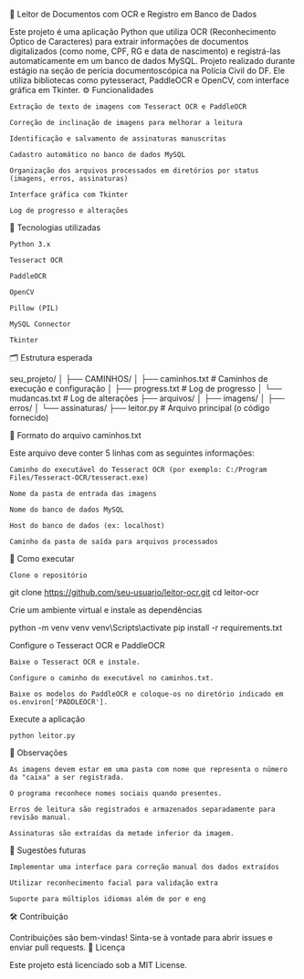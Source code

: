 📄 Leitor de Documentos com OCR e Registro em Banco de Dados

Este projeto é uma aplicação Python que utiliza OCR (Reconhecimento Óptico de Caracteres) para extrair informações de documentos digitalizados (como nome, CPF, RG e data de nascimento) e registrá-las automaticamente em um banco de dados MySQL. Projeto realizado durante estágio na seção de perícia documentoscópica na Polícia Civil do DF. Ele utiliza bibliotecas como pytesseract, PaddleOCR e OpenCV, com interface gráfica em Tkinter.
⚙️ Funcionalidades

    Extração de texto de imagens com Tesseract OCR e PaddleOCR

    Correção de inclinação de imagens para melhorar a leitura

    Identificação e salvamento de assinaturas manuscritas

    Cadastro automático no banco de dados MySQL

    Organização dos arquivos processados em diretórios por status (imagens, erros, assinaturas)

    Interface gráfica com Tkinter

    Log de progresso e alterações

🧰 Tecnologias utilizadas

    Python 3.x

    Tesseract OCR

    PaddleOCR

    OpenCV

    Pillow (PIL)

    MySQL Connector

    Tkinter

🗂️ Estrutura esperada

seu_projeto/
│
├── CAMINHOS/
│   ├── caminhos.txt         # Caminhos de execução e configuração
│   ├── progress.txt         # Log de progresso
│   └── mudancas.txt         # Log de alterações
├── arquivos/
│   ├── imagens/
│   ├── erros/
│   └── assinaturas/
├── leitor.py                # Arquivo principal (o código fornecido)

📝 Formato do arquivo caminhos.txt

Este arquivo deve conter 5 linhas com as seguintes informações:

    Caminho do executável do Tesseract OCR (por exemplo: C:/Program Files/Tesseract-OCR/tesseract.exe)

    Nome da pasta de entrada das imagens

    Nome do banco de dados MySQL

    Host do banco de dados (ex: localhost)

    Caminho da pasta de saída para arquivos processados

🚀 Como executar

    Clone o repositório

git clone https://github.com/seu-usuario/leitor-ocr.git
cd leitor-ocr

Crie um ambiente virtual e instale as dependências

python -m venv venv
venv\Scripts\activate
pip install -r requirements.txt

Configure o Tesseract OCR e PaddleOCR

    Baixe o Tesseract OCR e instale.

    Configure o caminho do executável no caminhos.txt.

    Baixe os modelos do PaddleOCR e coloque-os no diretório indicado em os.environ['PADDLEOCR'].

Execute a aplicação

    python leitor.py

📌 Observações

    As imagens devem estar em uma pasta com nome que representa o número da "caixa" a ser registrada.

    O programa reconhece nomes sociais quando presentes.

    Erros de leitura são registrados e armazenados separadamente para revisão manual.

    Assinaturas são extraídas da metade inferior da imagem.

🧠 Sugestões futuras

    Implementar uma interface para correção manual dos dados extraídos

    Utilizar reconhecimento facial para validação extra

    Suporte para múltiplos idiomas além de por e eng

🛠️ Contribuição

Contribuições são bem-vindas! Sinta-se à vontade para abrir issues e enviar pull requests.
📄 Licença

Este projeto está licenciado sob a MIT License.
